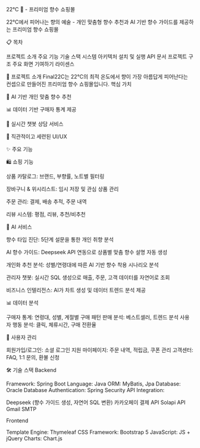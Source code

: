 22°C 🌸 - 프리미엄 향수 쇼핑몰

22°C에서 피어나는 향의 예술 - 개인 맞춤형 향수 추천과 AI 기반 향수 가이드를 제공하는 프리미엄 향수 쇼핑몰

📋 목차

프로젝트 소개
주요 기능
기술 스택
시스템 아키텍처
설치 및 실행
API 문서
프로젝트 구조
주요 화면
기여하기
라이센스

🎯 프로젝트 소개
Final22C는 22°C의 최적 온도에서 향이 가장 아름답게 피어난다는 컨셉으로 만들어진 프리미엄 향수 쇼핑몰입니다.
핵심 가치

🤖 AI 기반 개인 맞춤 향수 추천

📊 데이터 기반 구매자 통계 제공

💬 실시간 챗봇 상담 서비스

🎨 직관적이고 세련된 UI/UX

✨ 주요 기능

🛍️ 쇼핑 기능

상품 카탈로그: 브랜드, 부향률, 노트별 필터링

장바구니 & 위시리스트: 임시 저장 및 관심 상품 관리

주문 관리: 결제, 배송 추적, 주문 내역

리뷰 시스템: 평점, 리뷰, 추천/비추천

🤖 AI 서비스

향수 타입 진단: 5단계 설문을 통한 개인 취향 분석

AI 향수 가이드: Deepseek API 연동으로 상품별 맞춤 향수 설명 자동 생성

개인화 추천 분석: 성별/연령대에 따른 AI 기반 향수 착용 시나리오 분석

관리자 챗봇: 실시간 SQL 생성으로 매출, 주문, 고객 데이터를 자연어로 조회

비즈니스 인텔리전스: AI가 차트 생성 및 데이터 트렌드 분석 제공

📊 데이터 분석

구매자 통계: 연령대, 성별, 계절별 구매 패턴
판매 분석: 베스트셀러, 트렌드 분석
사용자 행동 분석: 클릭, 체류시간, 구매 전환율

👤 사용자 관리

회원가입/로그인: 소셜 로그인 지원
마이페이지: 주문 내역, 적립금, 쿠폰 관리
고객센터: FAQ, 1:1 문의, 환불 신청

🛠 기술 스택
Backend

Framework: Spring Boot
Language: Java
ORM: MyBatis, Jpa
Database: Oracle Database
Authentication: Spring Security 
API Integration:

Deepseek (향수 가이드 생성, 자연어 SQL 변환)
카카오페이 결제 API
Solapi API
Gmail SMTP


Frontend

Template Engine: Thymeleaf
CSS Framework: Bootstrap 5
JavaScript: JS + jQuery
Charts: Chart.js

